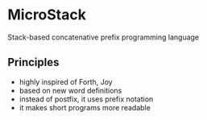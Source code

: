 # MicroStack
Stack-based concatenative prefix programming language

## Principles
- highly inspired of Forth, Joy
- based on new word definitions 
- instead of postfix, it uses prefix notation
- it makes short programs more readable

